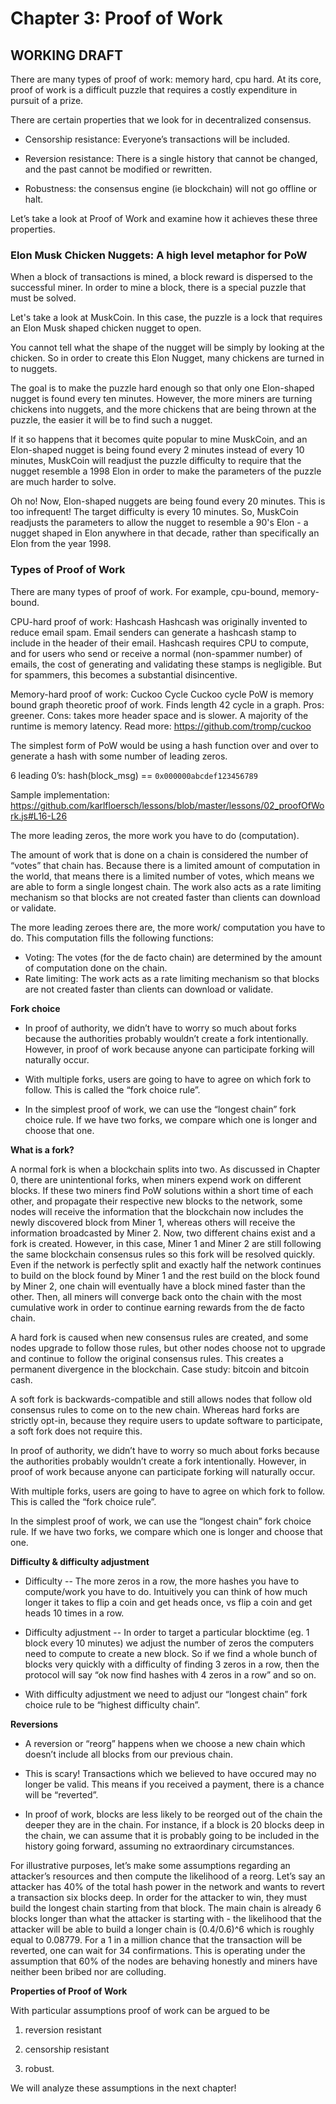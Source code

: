 # Chapter 3: Proof of Work

## WORKING DRAFT


There are many types of proof of work: memory hard, cpu hard. At its core, proof of work is a difficult puzzle that requires a costly expenditure in pursuit of a prize. 


There are certain properties that we look for in decentralized consensus.

* Censorship resistance: Everyone’s transactions will be included.

* Reversion resistance: There is a single history that cannot be changed, and the past cannot be modified or rewritten. 

* Robustness: the consensus engine (ie blockchain) will not go offline or halt.
 
Let’s take a look at Proof of Work and examine how it achieves these three properties.

### Elon Musk Chicken Nuggets: A high level metaphor for PoW

When a block of transactions is mined, a block reward is dispersed to the successful miner. In order to mine a block, there is a special puzzle that must be solved. 

Let's take a look at MuskCoin. In this case, the puzzle is a lock that requires an Elon Musk shaped chicken nugget to open. 

You cannot tell what the shape of the nugget will be simply by looking at the chicken. So in order to create this Elon Nugget, many chickens are turned in to nuggets. 

The goal is to make the puzzle hard enough so that only one Elon-shaped nugget is found every ten minutes. However, the more miners are turning chickens into nuggets, and the more chickens that are being thrown at the puzzle, the easier it will be to find such a nugget.

If it so happens that it becomes quite popular to mine MuskCoin, and an Elon-shaped nugget is being found every 2 minutes instead of every 10 minutes, MuskCoin will readjust the puzzle difficulty to require that the nugget resemble a 1998 Elon in order to make the parameters of the puzzle are much harder to solve.

Oh no! Now, Elon-shaped nuggets are being found every 20 minutes. This is too infrequent! The target difficulty is every 10 minutes. So, MuskCoin readjusts the parameters to allow the nugget to resemble a 90's Elon - a nugget shaped in Elon anywhere in that decade, rather than specifically an Elon from the year 1998.


### Types of Proof of Work

There are many types of proof of work. For example, cpu-bound, memory-bound.

CPU-hard proof of work: Hashcash
Hashcash was originally invented to reduce email spam. Email senders can generate a hashcash stamp to include in the header of their email. Hashcash requires CPU to compute, and for users who send or receive a normal (non-spammer number) of emails, the cost of generating and validating these stamps is negligible. But for spammers, this becomes a substantial disincentive. 

Memory-hard proof of work: Cuckoo Cycle
Cuckoo cycle PoW is memory bound graph theoretic proof of work. Finds length 42 cycle in a graph. Pros: greener. Cons: takes more header space and is slower. A majority of the runtime is memory latency. 
Read more: https://github.com/tromp/cuckoo

The simplest form of PoW would be using a hash function over and over to generate a hash with some number of leading zeros.

6 leading 0’s: hash(block_msg) == `0x000000abcdef123456789`

Sample implementation: https://github.com/karlfloersch/lessons/blob/master/lessons/02_proofOfWork.js#L16-L26 

The more leading zeros, the more work you have to do (computation).

The amount of work that is done on a chain is considered the number of “votes” that chain has. Because there is a limited amount of computation in the world, that means there is a limited number of votes, which means we are able to form a single longest chain. The work also acts as a rate limiting mechanism so that blocks are not created faster than clients can download or validate.

The more leading zeroes there are, the more work/ computation you have to do. This computation fills the following functions:
* Voting: The votes (for the de facto chain) are determined by the amount of computation done on the chain. 
* Rate limiting: The work acts as a rate limiting mechanism so that blocks are not created faster than clients can download or validate.


**Fork choice**

* In proof of authority, we didn’t have to worry so much about forks because the authorities probably wouldn’t create a fork intentionally. However, in proof of work because anyone can participate forking will naturally occur.

* With multiple forks, users are going to have to agree on which fork to follow. This is called the “fork choice rule”.

* In the simplest proof of work, we can use the “longest chain” fork choice rule. If we have two forks, we compare which one is longer and choose that one.

**What is a fork?**

A normal fork is when a blockchain splits into two. As discussed in Chapter 0, there are unintentional forks, when miners expend work on different blocks. If these two miners find PoW solutions within a short time of each other, and propagate their respective new blocks to the network, some nodes will receive the information that the blockchain now includes the newly discovered block from Miner 1, whereas others will receive the information broadcasted by Miner 2. Now, two different chains exist and a fork is created. However, in this case, Miner 1 and Miner 2 are still following the same blockchain consensus rules so this fork will be resolved quickly. Even if the network is perfectly split and exactly half the network continues to build on the block found by Miner 1 and the rest build on the block found by Miner 2, one chain will eventually have a block mined faster than the other. Then, all miners will converge back onto the chain with the most cumulative work in order to continue earning rewards from the de facto chain.

A hard fork is caused when new consensus rules are created, and some nodes upgrade to follow those rules, but other nodes choose not to upgrade and continue to follow the original consensus rules. This creates a permanent divergence in the blockchain. Case study: bitcoin and bitcoin cash. 

A soft fork is backwards-compatible and still allows nodes that follow old consensus rules to come on to the new chain. Whereas hard forks are strictly opt-in, because they require users to update software to participate, a soft fork does not require this.

In proof of authority, we didn’t have to worry so much about forks because the authorities probably wouldn’t create a fork intentionally. However, in proof of work because anyone can participate forking will naturally occur.

With multiple forks, users are going to have to agree on which fork to follow. This is called the “fork choice rule”.

In the simplest proof of work, we can use the “longest chain” fork choice rule. If we have two forks, we compare which one is longer and choose that one.


**Difficulty & difficulty adjustment**

* Difficulty -- The more zeros in a row, the more hashes you have to compute/work you have to do. Intuitively you can think of how much longer it takes to flip a coin and get heads once, vs flip a coin and get heads 10 times in a row.

* Difficulty adjustment -- In order to target a particular blocktime (eg. 1 block every 10 minutes) we adjust the number of zeros the computers need to compute to create a new block. So if we find a whole bunch of blocks very quickly with a difficulty of finding 3 zeros in a row, then the protocol will say “ok now find hashes with 4 zeros in a row” and so on.

* With difficulty adjustment we need to adjust our “longest chain” fork choice rule to be “highest difficulty chain”.

**Reversions**

* A reversion or “reorg” happens when we choose a new chain which doesn’t include all blocks from our previous chain.

* This is scary! Transactions which we believed to have occured may no longer be valid. This means if you received a payment, there is a chance will be “reverted”.

* In proof of work, blocks are less likely to be reorged out of the chain the deeper they are in the chain. For instance, if a block is 20 blocks deep in the chain, we can assume that it is probably going to be included in the history going forward, assuming no extraordinary circumstances.

For illustrative purposes, let’s make some assumptions regarding an attacker’s resources and then compute the likelihood of a reorg. Let’s say an attacker has 40% of the total hash power in the network and wants to revert a transaction six blocks deep. In order for the attacker to win, they must build the longest chain starting from that block. The main chain is already 6 blocks longer than what the attacker is starting with - the likelihood that the attacker will be able to build a longer chain is (0.4/0.6)^6 which is roughly equal to 0.08779. For a 1 in a million chance that the transaction will be reverted, one can wait for 34 confirmations. This is operating under the assumption that 60% of the nodes are behaving honestly and miners have neither been bribed nor are colluding. 

**Properties of Proof of Work**

With particular assumptions proof of work can be argued to be 

1) reversion resistant

2) censorship resistant

3) robust.

We will analyze these assumptions in the next chapter!

